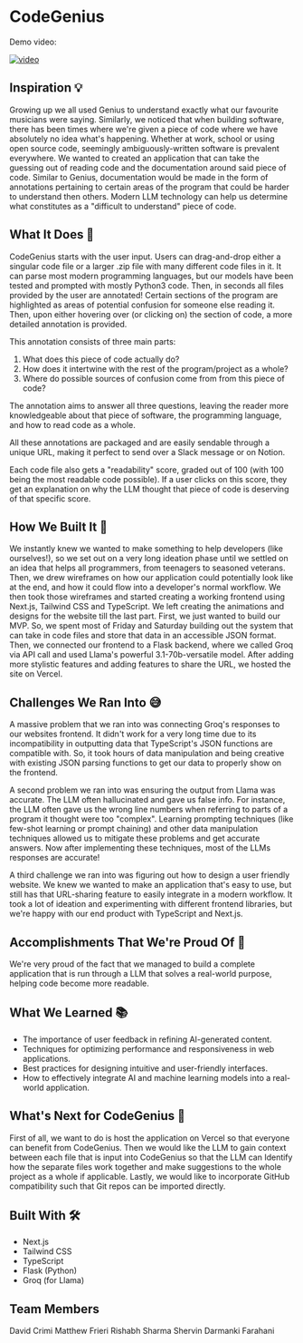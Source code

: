 # CodeGenius

Demo video:

[![video](https://img.youtube.com/vi/JIJHCNQ8mZg/0.jpg)](https://www.youtube.com/watch?v=JIJHCNQ8mZg)


## Inspiration 💡

Growing up we all used Genius to understand exactly what our favourite musicians were saying. Similarly, we noticed that when building software, there has been times where we're given a piece of code where we have absolutely no idea what's happening. Whether at work, school or using open source code, seemingly ambiguously-written software is prevalent everywhere. We wanted to created an application that can take the guessing out of reading code and the documentation around said piece of code. Similar to Genius, documentation would be made in the form of annotations pertaining to certain areas of the program that could be harder to understand then others. Modern LLM technology can help us determine what constitutes as a "difficult to understand" piece of code.

## What It Does 🤔

CodeGenius starts with the user input. Users can drag-and-drop either a singular code file or a larger .zip file with many different code files in it. It can parse most modern programming languages, but our models have been tested and prompted with mostly Python3 code. Then, in seconds all files provided by the user are annotated! Certain sections of the program are highlighted as areas of potential confusion for someone else reading it. Then, upon either hovering over (or clicking on) the section of code, a more detailed annotation is provided.

This annotation consists of three main parts:

1. What does this piece of code actually do?
2. How does it intertwine with the rest of the program/project as a whole?
3. Where do possible sources of confusion come from from this piece of code?

The annotation aims to answer all three questions, leaving the reader more knowledgeable about that piece of software, the programming language, and how to read code as a whole.

All these annotations are packaged and are easily sendable through a unique URL, making it perfect to send over a Slack message or on Notion.

Each code file also gets a "readability" score, graded out of 100 (with 100 being the most readable code possible). If a user clicks on this score, they get an explanation on why the LLM thought that piece of code is deserving of that specific score.

## How We Built It 👥

We instantly knew we wanted to make something to help developers (like ourselves!), so we set out on a very long ideation phase until we settled on an idea that helps all programmers, from teenagers to seasoned veterans. Then, we drew wireframes on how our application could potentially look like at the end, and how it could flow into a developer's normal workflow. We then took those wireframes and started creating a working frontend using Next.js, Tailwind CSS and TypeScript. We left creating the animations and designs for the website till the last part. First, we just wanted to build our MVP. So, we spent most of Friday and Saturday building out the system that can take in code files and store that data in an accessible JSON format. Then, we connected our frontend to a Flask backend, where we called Groq via API call and used Llama's powerful 3.1-70b-versatile model. After adding more stylistic features and adding features to share the URL, we hosted the site on Vercel.

## Challenges We Ran Into 😅

A massive problem that we ran into was connecting Groq's responses to our websites frontend. It didn't work for a very long time due to its incompatibility in outputting data that TypeScript's JSON functions are compatible with. So, it took hours of data manipulation and being creative with existing JSON parsing functions to get our data to properly show on the frontend.

A second problem we ran into was ensuring the output from Llama was accurate. The LLM often hallucinated and gave us false info. For instance, the LLM often gave us the wrong line numbers when referring to parts of a program it thought were too "complex". Learning prompting techniques (like few-shot learning or prompt chaining) and other data manipulation techniques allowed us to mitigate these problems and get accurate answers. Now after implementing these techniques, most of the LLMs responses are accurate!

A third challenge we ran into was figuring out how to design a user friendly website. We knew we wanted to make an application that's easy to use, but still has that URL-sharing feature to easily integrate in a modern workflow. It took a lot of ideation and experimenting with different frontend libraries, but we're happy with our end product with TypeScript and Next.js.

## Accomplishments That We're Proud Of 🥳

We're very proud of the fact that we managed to build a complete application that is run through a LLM that solves a real-world purpose, helping code become more readable.

## What We Learned 📚

- The importance of user feedback in refining AI-generated content.
- Techniques for optimizing performance and responsiveness in web applications.
- Best practices for designing intuitive and user-friendly interfaces.
- How to effectively integrate AI and machine learning models into a real-world application.

## What's Next for CodeGenius 🔮

First of all, we want to do is host the application on Vercel so that everyone can benefit from CodeGenius. Then we would like the LLM to gain context between each file that is input into CodeGenius so that the LLM can Identify how the separate files work together and make suggestions to the whole project as a whole if applicable. Lastly, we would like to incorporate GitHub compatibility such that Git repos can be imported directly.

## Built With 🛠️

- Next.js
- Tailwind CSS
- TypeScript
- Flask (Python)
- Groq (for Llama)

## Team Members

David Crimi
Matthew Frieri
Rishabh Sharma
Shervin Darmanki Farahani

